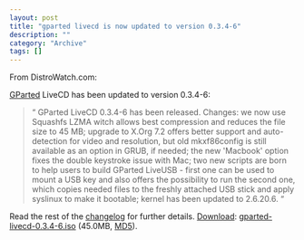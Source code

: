 ```yaml
--- 
layout: post 
title: "gparted livecd is now updated to version 0.3.4-6"
description: ""
category: "Archive"
tags: []
---  
```

From DistroWatch.com: 



<a href="http://gparted.sourceforge.net/livecd.php">GParted</a> LiveCD has been updated to version 0.3.4-6: 



<blockquote>
  <span class="bqstart">&#8220;</span>
  GParted LiveCD 0.3.4-6 has been released. Changes: we now use Squashfs LZMA witch allows best compression and reduces the file size to 45 MB; upgrade to X.Org 7.2 offers better support and auto-detection for video and resolution, but old mkxf86config is still available as an option in GRUB, if needed; the new 'Macbook' option fixes the double keystroke issue with Mac; two new scripts are born to help users to build GParted LiveUSB - first one can be used to mount a USB key and also offers the possibility to run the second one, which copies needed files to the freshly attached USB stick and apply syslinux to make it bootable; kernel has been updated to 2.6.20.6.
 <span class="bqend">&#8220;</span>
</blockquote>
  


Read the rest of the <a href="http://sourceforge.net/project/shownotes.php?release_id=500778">changelog</a> for further details. <a href="http://sourceforge.net/project/showfiles.php?group_id=115843">Download</a>: <a href="http://downloads.sourceforge.net/gparted/gparted-livecd-0.3.4-6.iso">gparted-livecd-0.3.4-6.iso</a> (45.0MB, <a href="http://sourceforge.net/project/shownotes.php?release_id=500778">MD5</a>).